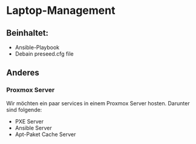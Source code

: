 # Laptop-Management
## Beinhaltet:
* Ansible-Playbook
* Debain preseed.cfg file

## Anderes

### Proxmox Server 
Wir möchten ein paar services in einem Proxmox Server hosten. Darunter sind folgende:

* PXE Server
* Ansible Server
* Apt-Paket Cache Server
